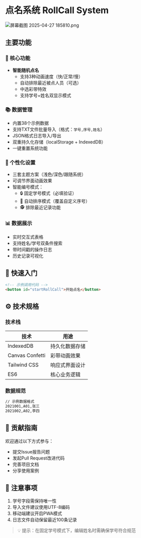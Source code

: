 # 点名系统 RollCall System

![屏幕截图 2025-04-27 185810.png](https://img.picui.cn/free/2025/04/27/680e0e15ebb33.png)

## 主要功能

### 🎯 核心功能
- **智能随机点名**
  - 支持3种动画速度（快/正常/慢）
  - 自动排除最近被点人员（可选）
  - 中选彩带特效
  - 支持学号+姓名双显示模式

### 📚 数据管理
- 内置38个示例数据
- 支持TXT文件批量导入（格式：`学号,序号,姓名`）
- JSON格式日志导入/导出
- 双重持久化存储（localStorage + IndexedDB）
- 一键重置系统功能

### 🎨 个性化设置
- 三套主题方案（浅色/深色/跟随系统）
- 可调节界面动画效果
- 智能编号模式：
  - 🔒 固定学号模式（必填验证）
  - 🔄 自动排序模式（覆盖自定义序号）
  - 🕵️ 排除最近记录功能

### 📊 数据展示
- 实时交互式表格
- 支持姓名/学号双条件搜索
- 带时间戳的操作日志
- 历史记录可视化

## 🚀 快速入门
```html
<!-- 示例调用代码 -->
<button id="startRollCall">开始点名</button>
```

## ⚙️ 技术规格

### 技术栈
| 技术             | 用途                  |
|------------------|----------------------|
| IndexedDB        | 持久化数据存储        |
| Canvas Confetti  | 彩带动画效果          |
| Tailwind CSS     | 响应式界面设计        |
| ES6              | 核心业务逻辑          |

### 数据规范
```txt
// 示例数据格式
2021001,A01,张三
2021002,A02,李四
```

## 🤝 贡献指南
欢迎通过以下方式参与：
- 提交Issue报告问题
- 发起Pull Request改进代码
- 完善项目文档
- 分享使用案例

## 📌 注意事项
1. 学号字段需保持唯一性
2. 导入文件建议使用UTF-8编码
3. 移动端建议开启PWA模式
4. 日志文件自动保留最近100条记录

> 💡 提示：在固定学号模式下，编辑姓名时需确保学号符合规范
